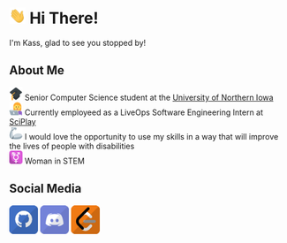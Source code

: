 # <img src="https://raw.githubusercontent.com/CallMeKass/CallMeKass/main/assets/wave.gif" width="30px"> Hi There!  
I'm Kass, glad to see you stopped by!

## About Me
<img src="https://raw.githubusercontent.com/CallMeKass/CallMeKass/main/assets/graduation-cap.png" width="24px"> Senior Computer Science student at the [University of Northern Iowa](https://uni.edu/)  
<img src="https://raw.githubusercontent.com/CallMeKass/CallMeKass/main/assets/woman-technologist.png" width="24px"> Currently employeed as a LiveOps Software Engineering Intern at [SciPlay](https://www.sciplay.com/)  
<img src="https://raw.githubusercontent.com/CallMeKass/CallMeKass/main/assets/mechanical-arm.png" width="24px"> I would love the opportunity to use my skills in a way that will improve the lives of people with disabilities  
<img src="https://raw.githubusercontent.com/CallMeKass/CallMeKass/main/assets/transgender-female.png" width="24px"> Woman in STEM  

## Social Media
<div>
    <a href="https://github.com/CallMeKass/"><img width="52px"; src="https://raw.githubusercontent.com/CallMeKass/CallMeKass/main/assets/social-github.png" alt="github user: CallMeKass"></a>
    <a href="https://discordapp.com/users/Cooties#3015/"><img width="52px"; src="https://raw.githubusercontent.com/CallMeKass/CallMeKass/main/assets/social-discord.png" alt="discord user: Cooties#3015"></a>
    <a href="https://leetcode.com/CallMeKass/"><img width="52px"; src="https://raw.githubusercontent.com/CallMeKass/CallMeKass/main/assets/social-leetcode.png" alt="leetcode user: 0xCA55"></a>
</div>